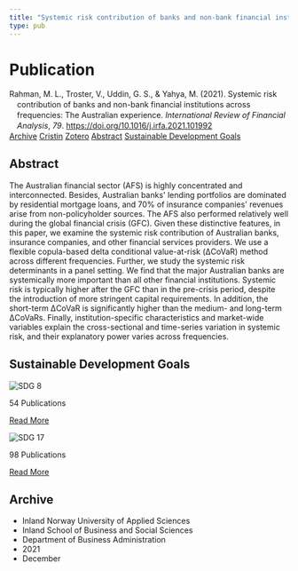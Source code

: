 ```yaml
---
title: "Systemic risk contribution of banks and non-bank financial institutions across frequencies: The Australian experience"
type: pub
---
```

<h1>Publication</h1>
<article id="csl-bib-container-UVCDRSMD" class="csl-bib-container">
  <div class="csl-bib-body" style="line-height: 1.35; padding-left: 1em; text-indent:-1em;">
  <div class="csl-entry">Rahman, M. L., Troster, V., Uddin, G. S., &amp; Yahya, M. (2021). Systemic risk contribution of banks and non-bank financial institutions across frequencies: The Australian experience. <i>International Review of Financial Analysis</i>, <i>79</i>. <a href="https://doi.org/10.1016/j.irfa.2021.101992">https://doi.org/10.1016/j.irfa.2021.101992</a></div>
</div>
  <div class="csl-bib-buttons">
    <a href="#taxonomy-article-UVCDRSMD" class="csl-bib-button">Archive</a>
    <a href="https://app.cristin.no/results/show.jsf?id=1970805" alt="Cristin URL" class="csl-bib-button">Cristin</a>
    <a href="http://zotero.org/groups/5022929/items/UVCDRSMD" alt="Zotero URL" class="csl-bib-button">Zotero</a>
    <a href="#abstract-article-UVCDRSMD" class="csl-bib-button">Abstract</a>
    <a href="#sdg-article-UVCDRSMD" class="csl-bib-button">Sustainable Development Goals</a>
  </div>
  <div id="csl-bib-meta-container-UVCDRSMD"></div>
</article>
<div id="csl-bib-meta-UVCDRSMD" class="csl-bib-meta">
  <article id="abstract-article-UVCDRSMD" class="abstract-article">
    <h1>Abstract</h1>
    The Australian financial sector (AFS) is highly concentrated and interconnected. Besides, Australian banks' lending portfolios are dominated by residential mortgage loans, and 70% of insurance companies' revenues arise from non-policyholder sources. The AFS also performed relatively well during the global financial crisis (GFC). Given these distinctive features, in this paper, we examine the systemic risk contribution of Australian banks, insurance companies, and other financial services providers. We use a  flexible copula-based delta conditional value-at-risk (ΔCoVaR) method across different frequencies. Further, we study the systemic risk determinants in a panel setting. We find that the major Australian banks are systemically more important than all other financial institutions. Systemic risk is typically higher after the GFC than in the pre-crisis period, despite the introduction of more stringent capital requirements. In addition, the short-term ΔCoVaR is significantly higher than the medium- and long-term ΔCoVaRs. Finally, institution-specific characteristics and market-wide variables explain the cross-sectional and time-series variation in systemic risk, and their explanatory power varies across frequencies.
  </article>
  <article id="sdg-article-UVCDRSMD" class="sdg-article">
    <h1>Sustainable Development Goals</h1>
    <div class="sdg-container"><div id="sdg8" class="sdg">
<img src="{{< params subfolder >}}images/sdg/sdg08_en.png" class="image" alt="SDG 8">
<div class="sdg-overlay">
<p class="sdg-publication-count"><span>54</span> Publications</p>
<p><a href="https://sdgs.un.org/goals/goal8" class="sdg-read-more">Read More</a></p>
</div>
</div> <div id="sdg17" class="sdg">
<img src="{{< params subfolder >}}images/sdg/sdg17_en.png" class="image" alt="SDG 17">
<div class="sdg-overlay">
<p class="sdg-publication-count"><span>98</span> Publications</p>
<p><a href="https://sdgs.un.org/goals/goal17" class="sdg-read-more">Read More</a></p>
</div>
</div></div>
  </article>
  <article id="taxonomy-article-UVCDRSMD" class="taxonomy-article">
    <h1>Archive</h1>
    <ul>
      <li>Inland Norway University of Applied Sciences</li>
      <li>Inland School of Business and Social Sciences</li>
      <li>Department of Business Administration</li>
      <li>2021</li>
      <li>December</li>
    </ul>
  </article>
</div>
